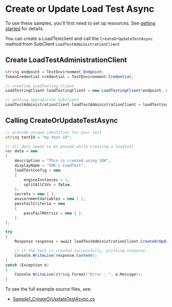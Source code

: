 # Create or Update Load Test Async

To use these samples, you'll first need to set up resources. See [getting started](https://github.com/Azure/azure-sdk-for-net/blob/main/sdk/loadtestservice/Azure.Developer.LoadTesting/README.md#getting-started) for details.

You can create a LoadTestclient and call the `CreateOrUpdateTestAsync` method from SubClient `LoadTestAdministrationClient`

## Create LoadTestAdministrationClient
```C# Snippet:CreatingClient
string endpoint = TestEnvironment.Endpoint;
TokenCredential credential = TestEnvironment.Credential;

// creating LoadTesting Client
LoadTestingClient loadTestingClient = new LoadTestingClient(endpoint, credential);

// getting appropirate Subclient
LoadTestAdministrationClient loadTestAdministrationClient = loadTestingClient.getLoadTestAdministration();
```

## Calling CreateOrUpdateTestAsync
```C# Snippet:CreateOrUpdateTestAsync
// provide unique identifier for your test
string testId = "my-test-id";

// all data needs to be passed while creating a loadtest
var data = new
{
    description = "This is created using SDK",
    displayName = "SDK's LoadTest",
    loadTestConfig = new
    {
        engineInstances = 1,
        splitAllCSVs = false,
    },
    secrets = new { },
    enviornmentVariables = new { },
    passFailCriteria = new
    {
        passFailMetrics = new { },
    }
};

try
{
    Response response = await loadTestAdministrationClient.CreateOrUpdateTestAsync(testId, RequestContent.Create(data));

    // if the test is created successfully, printing response
    Console.WriteLine(response.Content);
}
catch (Exception e)
{
    Console.WriteLine(string.Format("Error : ", e.Message));
}
```

To see the full example source files, see:
* [Sample1_CreateOrUpdateTestAsync.cs](https://github.com/Azure/azure-sdk-for-net/blob/main/sdk/loadtestservice/Azure.Developer.LoadTesting/tests/Samples/Sample1_CreateOrUpdateTestAsync.cs)